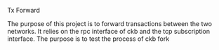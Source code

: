 Tx Forward

The purpose of this project is to forward transactions between the two networks. 
It relies on the rpc interface of ckb and the tcp subscription interface. 
The purpose is to test the process of ckb fork 


